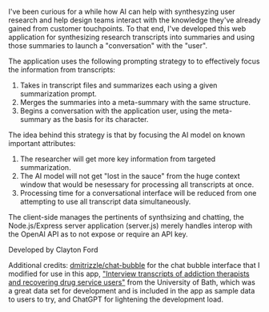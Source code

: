 I've been curious for a while how AI can help with synthesyzing user research and help design teams interact with the knowledge they've already gained from customer touchpoints. To that end, I've developed this web application for synthesizing research transcripts into summaries and using those summaries to launch a "conversation" with the "user".

The application uses the following prompting strategy to to effectively focus the information from transcripts:
1. Takes in transcript files and summarizes each using a given summarization prompt.
2. Merges the summaries into a meta-summary with the same structure.
3. Begins a conversation with the application user, using the meta-summary as the basis for its character.

The idea behind this strategy is that by focusing the AI model on known important attributes:
1. The researcher will get more key information from targeted summarization.
2. The AI model will not get "lost in the sauce" from the huge context window that would be nesessary for processing all transcripts at once.
3. Processing time for a conversational interface will be reduced from one attempting to use all transcript data simultaneously.

The client-side manages the pertinents of synthsizing and chatting, the Node.js/Express server application (server.js) merely handles interop with the OpenAI API as to not expose or require an API key.

Developed by Clayton Ford

Additional credits:
<a href="https://github.com/dmitrizzle/chat-bubble/tree/master">dmitrizzle/chat-bubble</a> for the chat bubble interface that I modified for use in this app,
<a href="https://researchdata.bath.ac.uk/1096/">"Interview transcripts of addiction therapists and recovering drug service users"</a> from the University of Bath, which was a great data set for development and is included in the app as sample data to users to try,
and ChatGPT for lightening the development load.
